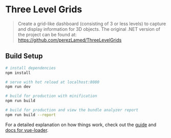# Three Level Grids

> Create a grid-like dashboard (consisting of 3 or less levels) to capture and display information for 3D objects. The original .NET version of the project can be found at: https://github.com/perezLamed/ThreeLevelGrids

## Build Setup

``` bash
# install dependencies
npm install

# serve with hot reload at localhost:8080
npm run dev

# build for production with minification
npm run build

# build for production and view the bundle analyzer report
npm run build --report
```

For a detailed explanation on how things work, check out the [guide](http://vuejs-templates.github.io/webpack/) and [docs for vue-loader](http://vuejs.github.io/vue-loader).
